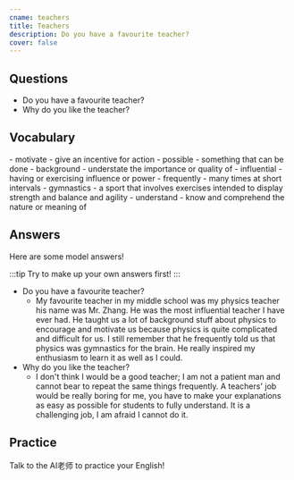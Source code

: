 ```yaml
---
cname: teachers
title: Teachers
description: Do you have a favourite teacher?
cover: false
---
```

<banner></banner>

## Questions

- Do you have a favourite teacher?
- Why do you like the teacher?

## Vocabulary

<vocab-list>
- motivate
  - give an incentive for action
- possible
  - something that can be done
- background
  - understate the importance or quality of
- influential
  - having or exercising influence or power
- frequently
  - many times at short intervals
- gymnastics
  - a sport that involves exercises intended to display strength and balance and agility  
- understand
  - know and comprehend the nature or meaning of

<!-- blank -->

</vocab-list>

## Answers
Here are some model answers!

:::tip
Try to make up your own answers first!
:::

- Do you have a favourite teacher?
  - My favourite teacher in my middle school was my physics teacher his name was Mr. Zhang. He was the most influential teacher I have ever had. He taught us a lot of background stuff about physics to encourage and motivate us because physics is quite complicated and difficult for us. I still remember that he frequently told us that physics was gymnastics for the brain. He really inspired my enthusiasm to learn it as well as I could.
- Why do you like the teacher?
  - I don&#39;t think I would be a good teacher; I am not a patient man and cannot bear to repeat the same things frequently. A teachers&#39; job would be really boring for me, you have to make your explanations as easy as possible for students to fully understand. It is a challenging job, I am afraid I cannot do it.

## Practice
Talk to the AI老师 to practice your English!
<qrfooter></qrfooter>




